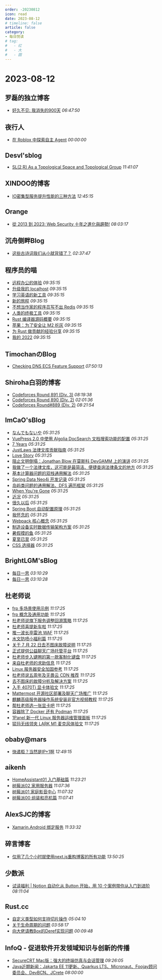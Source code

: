 ```yaml
---
order: -20230812
icon: read
date: 2023-08-12
# timeline: false
article: false
category:
- 每日悦读
# tag:
#   - 红
#   - 大
#   - 圆
---
```


# 2023-08-12 
## 罗磊的独立博客<span></span>
* [好久不见: 我消失的900天](http://luolei.org/why-no-videos-in-900-days/) *06:47:50* 
## 夜行人<span></span>
* [在 Roblox 中探索自主 Agent](http://wwj718.github.io/post/%E7%BC%96%E7%A8%8B/autonomous-agent-in-roblox/) *00:00:00* 
## Desvl'sblog<span></span>
* [SL(2,R) As a Topological Space and Topological Group](https://desvl.xyz/2023/08/12/sl2-decomposition/) *11:41:07* 
## XINDOO的博客<span></span>
* [IO密集型服务提升性能的三种方法](https://zxs.io/article/1932) *12:45:15* 
## Orange<span></span>
* [從 2013 到 2023: Web Security 十年之進化與趨勢!](http://blog.orange.tw/2023/08/2023-webconf-the-evolution-of-web-security.html) *08:03:17* 
## 沉舟侧畔Blog<span></span>
* [这些古诗词我们从小就背错了？](https://springwood.me/poem-different-version/) *02:37:47* 
## 程序员的喵<span></span>
* [远程办公的体验](http://catcoding.me/p/remote-work/) *09:35:15* 
* [升级我的 localhost](http://catcoding.me/p/upgrade-my-dev-tools/) *09:35:15* 
* [学习英语的新工具](http://catcoding.me/p/new_english_tools/) *09:35:15* 
* [新的旅程](http://catcoding.me/p/new-journey/) *09:35:15* 
* [不想当作家的程序员写不出 Redis](http://catcoding.me/p/redis-antriez/) *09:35:15* 
* [人类的终极工具](http://catcoding.me/p/chatgpt-tools/) *09:35:15* 
* [Rust 编译器源码概要](http://catcoding.me/p/rustc-source/) *09:35:15* 
* [苹果：为了安全让 M2 吃灰](http://catcoding.me/p/apple-perf/) *09:35:15* 
* [为 Rust 做贡献的经验分享](http://catcoding.me/p/how-to-contribute-to-rust/) *09:35:15* 
* [我的 2022](http://catcoding.me/p/2022-summary/) *09:35:15* 
## TimochanのBlog<span></span>
* [Checking DNS ECS Feature Support](https://www.timochan.cn/posts/study/check_dns_ecs_support) *07:50:13* 
## Shiroha白羽的博客<span></span>
* [Codeforces Round 891 (Div. 3)](http://example.com/2023/08/12/acm/CodeforcesRound891(Div.%203)/) *08:19:38* 
* [Codeforces Round 890 (Div. 2)](http://example.com/2023/08/12/acm/CodeforcesRound890(Div.%202)/) *02:01:36* 
* [Codeforces Round#889 (Div. 2)](http://example.com/2023/08/05/acm/CodeforcesRound889(Div.%202)/) *08:21:54* 
## ImCaO'sBlog<span></span>
* [なんでもないや](https://www.imcao.cn/2023/08/08/Nandemonaiya/) *05:31:25* 
* [VuePress 2.0 中使用 Algolia DocSearch 文档搜索功能的配置](https://www.imcao.cn/2022/06/24/docsearch/) *05:31:25* 
* [7 Years](https://www.imcao.cn/2022/05/27/7Years/) *05:31:25* 
* [JustLaws 法律文库贡献指南](https://www.imcao.cn/2022/05/11/ContributionGuide/) *05:31:25* 
* [Love Story](https://www.imcao.cn/2022/03/31/LoveStory/) *05:31:25* 
* [阻止文明倒塌：Jonathan Blow 在莫斯科 DevGAMM 上的演讲](https://www.imcao.cn/2022/03/28/preventing-the-collapsing-of-civilization/) *05:31:25* 
* [我做了一个法律文库，这可能是最简洁、便捷查询法律条文的地方](https://www.imcao.cn/2022/03/23/JustLaws/) *05:31:25* 
* [基本计算器问题的双栈通用解法](https://www.imcao.cn/2022/02/24/calculate/) *05:31:25* 
* [Spring Data Neo4j 开发记录](https://www.imcao.cn/2022/02/22/neo4j/) *05:31:25* 
* [岛屿类问题的通用解法、DFS 遍历框架](https://www.imcao.cn/2021/12/08/DFS/) *05:31:25* 
* [When You're Gone](https://www.imcao.cn/2021/11/17/WhenYoureGone/) *05:31:25* 
* [近况](https://www.imcao.cn/2021/11/15/1116/) *05:31:25* 
* [很久以后](https://www.imcao.cn/2021/11/01/LongAfter/) *05:31:25* 
* [Spring Boot 自动配置原理](https://www.imcao.cn/2021/10/31/SpringBootAutoConfiguration/) *05:31:25* 
* [我怀念的](https://www.imcao.cn/2021/10/28/whatimiss/) *05:31:25* 
* [Webpack 核心概念](https://www.imcao.cn/2021/10/13/webpack/) *05:31:25* 
* [制造设备实时数据传输架构方案](https://www.imcao.cn/2021/10/06/framework/) *05:31:25* 
* [暑假摸的鱼](https://www.imcao.cn/2021/09/12/summer/) *05:31:25* 
* [夏至已至](https://www.imcao.cn/2021/06/21/xiazhi/) *05:31:25* 
* [CSS 选择器](https://www.imcao.cn/2021/05/11/selector/) *05:31:25* 
## BrightLGM'sBlog<span></span>
* [每日一思](http://brightliao.com/2023/08/08/daily-thoughts/) *03:10:29* 
* [每日一思](http://brightliao.com/2023/07/24/daily-thought/) *03:10:28* 
## 杜老师说<span></span>
* [frp 多场景使用示例](https://dusays.com/615/) *11:17:25* 
* [frp 概念及通用功能](https://dusays.com/614/) *11:17:25* 
* [杜老师说旗下服务调整回源策略](https://dusays.com/613/) *11:17:25* 
* [杜老师喜提新车啦](https://dusays.com/612/) *11:17:25* 
* [推一波长亭雷池 WAF](https://dusays.com/611/) *11:17:25* 
* [水文防喷小福利篇](https://dusays.com/610/) *11:17:25* 
* [关于 7 月 22 日去不图床故障说明](https://dusays.com/609/) *11:17:25* 
* [正式提供公益聊天广场托管平台](https://dusays.com/608/) *11:17:25* 
* [杜老师步入键圈的第一款客制化键盘](https://dusays.com/607/) *11:17:25* 
* [来自杜老师的求助信息](https://dusays.com/606/) *11:17:25* 
* [Linux 服务器安全加固参考](https://dusays.com/605/) *11:17:25* 
* [杜老师说五周年及无畏云 CDN 推荐](https://dusays.com/604/) *11:17:25* 
* [去不图床的故障分析及解决方案](https://dusays.com/603/) *11:17:25* 
* [入手 4070Ti 显卡体验文](https://dusays.com/602/) *11:17:25* 
* [Mattermost 开源社区部署及聊天广场推广](https://dusays.com/601/) *11:17:25* 
* [麒麟高级服务器操作系统安装非官方视频教程](https://dusays.com/600/) *11:17:25* 
* [帮杜老师选一张显卡吧](https://dusays.com/599/) *11:17:25* 
* [容器除了 Docker 还有 Podman](https://dusays.com/598/) *11:17:25* 
* [1Panel 新一代 Linux 服务器运维管理面板](https://dusays.com/597/) *11:17:25* 
* [猛玛无线领夹 LARK M1 麦克风体验文](https://dusays.com/596/) *11:17:25* 
## obaby@mars<span></span>
* [快递柜？当然是IP+1啊](https://h4ck.org.cn/2023/08/%e5%bf%ab%e9%80%92%e6%9f%9c%ef%bc%9f%e5%bd%93%e7%84%b6%e6%98%afip1%e5%95%8a/) *12:49:15* 
## aikenh<span></span>
* [HomeAssistant01 入门基础篇](http://aikenh.cn/cn/HomeAssistant_Init/) *11:23:21* 
* [树莓派02 家用服务器](http://aikenh.cn/cn/%E6%A0%91%E8%8E%93%E6%B4%BE%E5%AE%B6%E7%94%A8%E6%9C%8D%E5%8A%A1%E5%99%A8/) *11:07:36* 
* [树莓派01 家庭影音中心](http://aikenh.cn/cn/%E6%A0%91%E8%8E%93%E6%B4%BE%E5%AE%B6%E5%BA%AD%E5%BD%B1%E9%9F%B3%E4%B8%AD%E5%BF%83/) *11:07:32* 
* [树莓派00 组装和亮机篇](http://aikenh.cn/cn/%E6%A0%91%E8%8E%93%E6%B4%BE%E5%85%A5%E9%97%A8%E5%88%9D%E6%8E%A2/) *11:07:41* 
## AlexSJC的博客<span></span>
* [Xamarin.Android 绑定服务](https://blog.alexsjc.top/archives/1153) *11:33:32* 
## 碎言博客<span></span>
* [仅用了几个小时就使用next.js重构博客的所有功能](https://suiyan.cc/2023/20230812135025.html) *13:50:25* 
## 少数派<span></span>
* [试读福利 | Notion 自动化从 Button 开始，用 10 个案例带你从入门到进阶](https://sspai.com/post/81971) *08:11:04* 
## Rust.cc<span></span>
* [自定义类型如何支持切片操作](https://rustcc.cn/article?id=83db9d52-4588-4c2d-89c0-d4e043570e8d) *05:04:10* 
* [关于生命周期的问题](https://rustcc.cn/article?id=daa82b77-bed2-46e7-9283-34664765a50a) *03:58:17* 
* [向大佬请教Box的Deref实现问题](https://rustcc.cn/article?id=75f9e6ee-a410-43f5-8b26-9ba9817bb203) *00:09:48* 
## InfoQ - 促进软件开发领域知识与创新的传播<span></span>
* [SecureCRT Mac版：强大的终端仿真与会话管理](https://xie.infoq.cn/article/43e010fe249635e42acdc464d?utm_source=rss&utm_medium=article) *09:26:05* 
* [Java近期新闻：Jakarta EE 11更新、Quarkus LTS、Micronaut、Foojay顾问委员会、DevBCN、JCrete](https://www.infoq.cn/article/8SrWrwKkQYgLD2q5AQr8?utm_source=rss&utm_medium=article) *08:00:00* 
